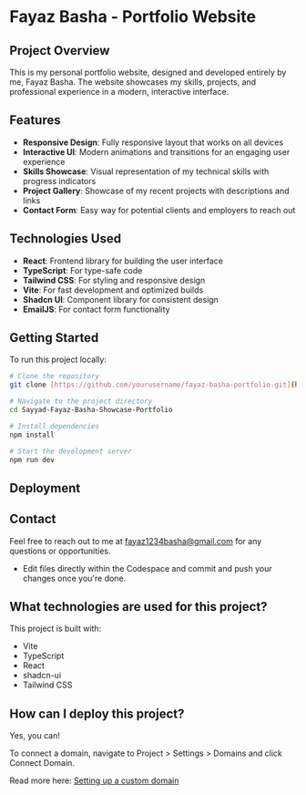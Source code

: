 # Fayaz Basha - Portfolio Website

## Project Overview

This is my personal portfolio website, designed and developed entirely by me, Fayaz Basha. The website showcases my skills, projects, and professional experience in a modern, interactive interface.

## Features

- **Responsive Design**: Fully responsive layout that works on all devices
- **Interactive UI**: Modern animations and transitions for an engaging user experience
- **Skills Showcase**: Visual representation of my technical skills with progress indicators
- **Project Gallery**: Showcase of my recent projects with descriptions and links
- **Contact Form**: Easy way for potential clients and employers to reach out

## Technologies Used

- **React**: Frontend library for building the user interface
- **TypeScript**: For type-safe code
- **Tailwind CSS**: For styling and responsive design
- **Vite**: For fast development and optimized builds
- **Shadcn UI**: Component library for consistent design
- **EmailJS**: For contact form functionality

## Getting Started

To run this project locally:

```sh
# Clone the repository
git clone [https://github.com/yourusername/fayaz-basha-portfolio.git](https://github.com/SAYYADFAYAZBASHA/Sayyad-Fayaz-Basha-Showcase-Portfolio.git)

# Navigate to the project directory
cd Sayyad-Fayaz-Basha-Showcase-Portfolio

# Install dependencies
npm install

# Start the development server
npm run dev
```

## Deployment



## Contact

Feel free to reach out to me at fayaz1234basha@gmail.com for any questions or opportunities.
- Edit files directly within the Codespace and commit and push your changes once you're done.

## What technologies are used for this project?

This project is built with:

- Vite
- TypeScript
- React
- shadcn-ui
- Tailwind CSS

## How can I deploy this project?




Yes, you can!

To connect a domain, navigate to Project > Settings > Domains and click Connect Domain.

Read more here: [Setting up a custom domain](https://docs.lovable.dev/tips-tricks/custom-domain#step-by-step-guide)
